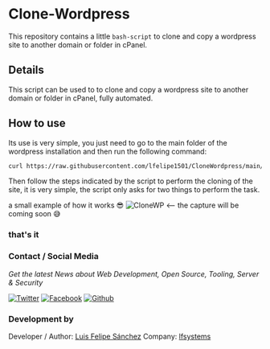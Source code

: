 # Clone-Wordpress

This repository contains a little `bash-script` to clone and copy a wordpress site to another domain or folder in cPanel.

## Details

This script can be used to to clone and copy a wordpress site to another domain or folder in cPanel, fully automated.

## How to use

Its use is very simple, you just need to go to the main folder of the wordpress installation and then run the following command:

```bash
curl https://raw.githubusercontent.com/lfelipe1501/CloneWordpress/main/clonewp.sh | bash
```

Then follow the steps indicated by the script to perform the cloning of the site, it is very simple, the script only asks for two things to perform the task.

a small example of how it works :sunglasses:
![CloneWP](https://raw.githubusercontent.com/lfelipe1501/lfelipe-projects/master/clonewp.gif) <-- the capture will be coming soon 😅

### that's it

### Contact / Social Media

*Get the latest News about Web Development, Open Source, Tooling, Server & Security*

[![Twitter](https://github.frapsoft.com/social/twitter.png)](https://twitter.com/lfelipe1501)
[![Facebook](https://github.frapsoft.com/social/facebook.png)](https://www.facebook.com/lfelipe1501)
[![Github](https://github.frapsoft.com/social/github.png)](https://github.com/lfelipe1501)

### Development by

Developer / Author: [Luis Felipe Sánchez](https://github.com/lfelipe1501)
Company: [lfsystems](https://www.lfsystems.com.co)

